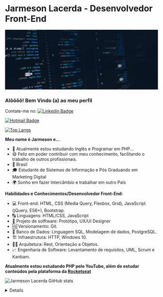 
<!--
### Hi there 👋
**jarmesonlacerda/jarmesonlacerda** is a ✨ _special_ ✨ repository because its `README.md` (this file) appears on your GitHub profile.
-->
# Jarmeson Lacerda -  Desenvolvedor Front-End

![Welcome](/Cover-for-GitHub.gif?raw=true)

### Alôôôô! Bem Vindo (a) ao meu perfil

Contate-me no:
[![Linkedin Badge](https://img.shields.io/badge/-JarmesonLacerda-6633cc?style=flat-square&logo=Linkedin&logoColor=white&link=https://www.linkedin.com/in/jarmeson-lacerda-00960b89/)](https://www.linkedin.com/in/jarmeson-lacerda-00960b89/) 

[![Hotmail Badge](https://img.shields.io/badge/jarmeson-lacerda@hotmail.com-6633cc?style=flat-square&logo=Hotmail&logoColor=white&link=mailto:jarmeson-lacerda@hotmail.com)](mailto:jarmeson-lacerda.com)

[![Top Langs](https://github-readme-stats.vercel.app/api/top-langs/?username=jarmesonlacerda&layout=compact)](https://github.com/anuraghazra/github-readme-stats)

**Meu nome é Jarmeson e...**

- 🌱 Atualmente estou estudando Inglês e Programar em PHP...
- 😄  Feliz em poder contribuir com meu conhecimento, facilitando o trabalho de outros profissionais.
- 🏡  Brasil
- 🎓  Estudante de Sistemas de Informação e Pós Graduando em Marketing Digital
- 🌍 Sonho em  fazer Intercâmbio  e trabalhar em outro País

**Habilidades e Conhecimentos/Desenvolvedor Front-End:**

- 💻 Front-end: HTML, CSS (Media Query,  Flexbox, Grid), JavaScript (jQuery, ES6+), Bootstrap.
- 🔠 Linguagens: HTML/CSS, JavaScript
- 🎨  Projeto de solftware: Protótipo, UX/UI Designer
- 🆚 Versionamento: Git.
- 🎲 Banco de Dados: Linguagem SQL, Modelagem de dados, PostgreSQL.
- 🏗️ Infraestrutura: HTTP, Windows 10.
- 👷🏻 Arquitetura: Rest, Orientação a Objetos.
- 📈 Engenharia de Software: Levantamento de requisitos, UML, Scrum e Kanbam.

**Atualmente estou estudando  PHP  pelo YouTube, além de estudar conteúdos  pela plataforma da [Rocketseat](https://rocketseat.com.br/)**


![Jarmeson Lacerda GitHub stats](https://github-readme-stats.vercel.app/api?username=anuraghazra&show_icons=true&theme=radical)
<details>
  <sumary> <b> Things to know about me... </b> <i>(click to expand!)</i> </sumary>

<br>
  This is going to be hidden.
</details>


